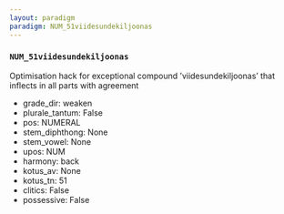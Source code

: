 ```yaml
---
layout: paradigm
paradigm: NUM_51viidesundekiljoonas
---
```

### ` NUM_51viidesundekiljoonas `

Optimisation hack for exceptional compound ’viidesundekiljoonas’ that inflects in all parts with agreement
* grade_dir: weaken
* plurale_tantum: False
* pos: NUMERAL
* stem_diphthong: None
* stem_vowel: None
* upos: NUM
* harmony: back
* kotus_av: None
* kotus_tn: 51
* clitics: False
* possessive: False
